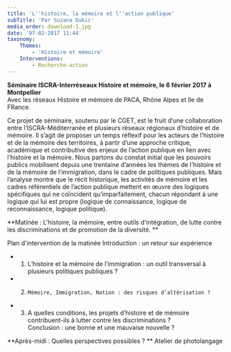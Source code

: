 ```yaml
---
title: 'L''histoire, la mémoire et l''action publique'
subTitle: 'Par Suzana Dukic'
media_order: download-1.jpg
date: '07-02-2017 11:44'
taxonomy:
    Themes:
        - 'Histoire et mémoire'
    Interventions:
        - Recherche-action
---
```


**Séminaire ISCRA-Interréseaux Histoire et mémoire, le 6 février 2017 à Montpellier**  
Avec les réseaux Histoire et mémoire de PACA, Rhône Alpes et Ile de FRance.  

Ce projet de séminaire, soutenu par le CGET, est le fruit d’une collaboration entre l’ISCRA-Méditerranée et plusieurs réseaux régionaux d’histoire et de mémoire. Il s’agit de proposer un temps réflexif pour les acteurs de l’histoire et de la mémoire des territoires, à partir d’une approche critique, académique et contributive des enjeux de l’action publique en lien avec l’histoire et la mémoire. Nous partons du constat initial que les pouvoirs publics mobilisent depuis une trentaine d’années les thèmes de l’histoire et de la mémoire de l‘immigration, dans le cadre de politiques publiques. Mais l’analyse montre que le récit historique, les activités de mémoire et les cadres référentiels de l’action publique mettent en œuvre des logiques spécifiques qui ne coïncident qu’imparfaitement, chacun répondant à une logique qui lui est propre (logique de connaissance, logique de reconnaissance, logique politique).

**Matinée : L'histoire, la mémoire, entre outils d'intégration, de lutte contre les discriminations et de promotion de la diversité.    **   

Plan d'intervention de la matinée
Introduction : un retour sur expérience  
* 1.	L’histoire et la mémoire de l’immigration : un outil transversal à plusieurs politiques publiques ?
* 2.	 Mémoire, Immigration, Nation : des risques d’altérisation ?
* 3.	A quelles conditions, les projets d’histoire et de mémoire contribuent-ils à lutter contre les discriminations ?       
 Conclusion : une bonne et une mauvaise nouvelle ?  
 
**Après-midi : Quelles perspectives possibles ? **
Atelier de photolangage





